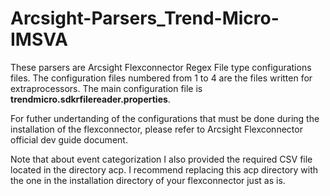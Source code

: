 # Arcsight-Parsers_Trend-Micro-IMSVA

These parsers are Arcsight Flexconnector Regex File type configurations files. The configuration files numbered from 1 to 4 are the files written for extraprocessors. The main configuration file is **trendmicro.sdkrfilereader.properties**. 

For futher undertanding of the configurations that must be done during the installation of the flexconnector, please refer to Arcsight Flexconnector official dev guide document.

Note that about event categorization I also provided the required CSV file located in the directory acp. I recommend replacing this acp directory with the one in the installation directory of your flexconnector just as is.
